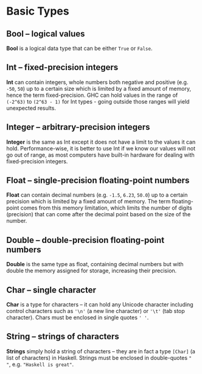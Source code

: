 # Basic Types

## Bool – logical values 

**Bool** is a logical data type that can be either `True` or `False`.

## Int – fixed-precision integers

**Int** can contain integers, whole numbers both negative and positive \(e.g. `-50`, `50`\) up to a certain size which is limited by a fixed amount of memory, hence the term fixed-precision. GHC can hold values in the range of `(-2^63)` to `(2^63 - 1)` for Int types - going outside those ranges will yield unexpected results.

## Integer – arbitrary-precision integers 

**Integer** is the same as Int except it does not have a limit to the values it can hold. Performance-wise, it is better to use Int if we know our values will not go out of range, as most computers have built-in hardware for dealing with fixed-precision integers.

## Float – single-precision floating-point numbers 

**Float** can contain decimal numbers \(e.g. `-1.5`, `6.23`, `50.0`\) up to a certain precision which is limited by a fixed amount of memory. The term floating-point comes from this memory limitation, which limits the number of digits \(precision\) that can come after the decimal point based on the size of the number.

## Double – double-precision floating-point numbers

**Double** is the same type as float, containing decimal numbers but with double the memory assigned for storage, increasing their precision. 

## Char – single character

**Char** is a type for characters – it can hold any Unicode character including control characters such as `'\n'` \(a new line character\) or `'\t'` \(tab stop character\). Chars must be enclosed in single quotes `' '`. 

## String – strings of characters

**Strings** simply hold a string of characters – they are in fact a type `[Char]` \(a list of characters\) in Haskell. Strings must be enclosed in double-quotes `" "`, e.g. `"Haskell is great"`.

